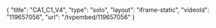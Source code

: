 {
    "title": "CA1_C1_V4",
    "type": "solo",
    "layout": "iframe-static",
    "videoId": "119657056",
    "url": "\/tvpembed\/119657056"
}